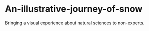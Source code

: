 # An-illustrative-journey-of-snow
Bringing a visual experience about natural sciences to non-experts.
